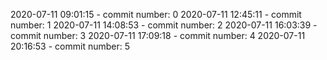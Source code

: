 2020-07-11 09:01:15 - commit number: 0
2020-07-11 12:45:11 - commit number: 1
2020-07-11 14:08:53 - commit number: 2
2020-07-11 16:03:39 - commit number: 3
2020-07-11 17:09:18 - commit number: 4
2020-07-11 20:16:53 - commit number: 5

